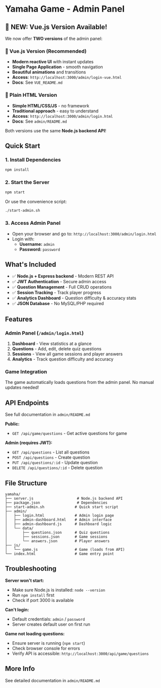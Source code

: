 # Yamaha Game - Admin Panel

## 🎉 **NEW: Vue.js Version Available!**

We now offer **TWO versions** of the admin panel:

### 🚀 Vue.js Version (Recommended)

- **Modern reactive UI** with instant updates
- **Single Page Application** - smooth navigation
- **Beautiful animations** and transitions
- **Access**: `http://localhost:3000/admin/login-vue.html`
- **Docs**: See `VUE_README.md`

### 📄 Plain HTML Version

- **Simple HTML/CSS/JS** - no framework
- **Traditional approach** - easy to understand
- **Access**: `http://localhost:3000/admin/login.html`
- **Docs**: See `admin/README.md`

Both versions use the same **Node.js backend API**!

## Quick Start

### 1. Install Dependencies

```bash
npm install
```

### 2. Start the Server

```bash
npm start
```

Or use the convenience script:

```bash
./start-admin.sh
```

### 3. Access Admin Panel

- Open your browser and go to: `http://localhost:3000/admin/login.html`
- Login with:
  - **Username:** `admin`
  - **Password:** `password`

## What's Included

- ✅ **Node.js + Express backend** - Modern REST API
- ✅ **JWT Authentication** - Secure admin access
- ✅ **Question Management** - Full CRUD operations
- ✅ **Session Tracking** - Track player progress
- ✅ **Analytics Dashboard** - Question difficulty & accuracy stats
- ✅ **JSON Database** - No MySQL/PHP required

## Features

### Admin Panel (`/admin/login.html`)

1. **Dashboard** - View statistics at a glance
2. **Questions** - Add, edit, delete quiz questions
3. **Sessions** - View all game sessions and player answers
4. **Analytics** - Track question difficulty and accuracy

### Game Integration

The game automatically loads questions from the admin panel. No manual updates needed!

## API Endpoints

See full documentation in `admin/README.md`

**Public:**

- `GET /api/game/questions` - Get active questions for game

**Admin (requires JWT):**

- `GET /api/questions` - List all questions
- `POST /api/questions` - Create question
- `PUT /api/questions/:id` - Update question
- `DELETE /api/questions/:id` - Delete question

## File Structure

```
yamaha/
├── server.js                    # Node.js backend API
├── package.json                 # Dependencies
├── start-admin.sh              # Quick start script
├── admin/
│   ├── login.html              # Admin login page
│   ├── admin-dashboard.html    # Admin interface
│   ├── admin-dashboard.js      # Dashboard logic
│   └── data/
│       ├── questions.json      # Quiz questions
│       ├── sessions.json       # Game sessions
│       └── answers.json        # Player answers
├── js/
│   └── game.js                 # Game (loads from API)
└── index.html                  # Game entry point
```

## Troubleshooting

**Server won't start:**

- Make sure Node.js is installed: `node --version`
- Run `npm install` first
- Check if port 3000 is available

**Can't login:**

- Default credentials: `admin` / `password`
- Server creates default user on first run

**Game not loading questions:**

- Ensure server is running (`npm start`)
- Check browser console for errors
- Verify API is accessible: `http://localhost:3000/api/game/questions`

## More Info

See detailed documentation in `admin/README.md`
